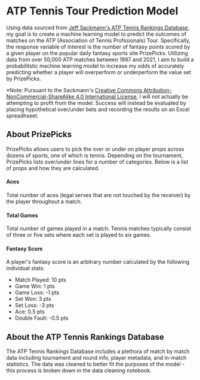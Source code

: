 # ATP Tennis Tour Prediction Model

Using data sourced from [Jeff Sackmann's ATP Tennis Rankings Database](https://github.com/JeffSackmann/tennis_atp), my goal is to create a machine learning model to predict the outcomes of matches on the ATP (Association of Tennis Profssionals) Tour. Specifically, the response variable of interest is the number of fantasy points scored by a given player on the popular daily fantasy sports site PrizePicks. Utilizing data from over 50,000 ATP matches between 1997 and 2021, I aim to build a probabilitstic machine learning model to increase my odds of accurately predicting whether a player will overperform or underperform the value set by PrizePicks.

*Note: Pursuant to the Sackmann's [Creative Commons Attribution-NonCommercial-ShareAlike 4.0 International License](https://creativecommons.org/licenses/by-nc-sa/4.0/), I will not actually be attempting to profit from the model. Success will instead be evaluated by placing hypothetical over/under bets and recording the results on an Excel spreadhseet.

## About PrizePicks

PrizePicks allows users to pick the over or under on player props across dozens of sports, one of which is tennis. Depending on the tournament, PrizePicks lists over/under lines for a number of categories. Below is a list of props and how they are calculated.

#### Aces

Total number of aces (legal serves that are not touched by the receiver) by the player throughout a match.

#### Total Games

Total number of games played in a match. Tennis matches typically consist of three or five sets where each set is played to six games.

#### Fantasy Score

A player's fantasy score is an arbitrary number calculated by the following individual stats:
  - Match Played: 10 pts
  - Game Win:	1 pts
  - Game Loss: -1 pts
  - Set Won: 3 pts
  - Set Loss:	-3 pts
  - Ace: 0.5 pts
  - Double Fault: -0.5 pts

## About the ATP Tennis Rankings Database

The ATP Tennis Rankings Database includes a plethora of match by match data including tournament and round info, player metadata, and in-match statistics. The data was cleaned to better fit the purposes of the model - this process is broken down in the data cleaning notebook.

